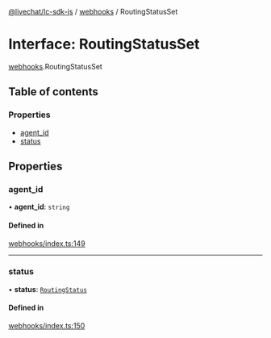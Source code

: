 [@livechat/lc-sdk-js](../README.md) / [webhooks](../modules/webhooks.md) / RoutingStatusSet

# Interface: RoutingStatusSet

[webhooks](../modules/webhooks.md).RoutingStatusSet

## Table of contents

### Properties

- [agent\_id](webhooks.RoutingStatusSet.md#agent_id)
- [status](webhooks.RoutingStatusSet.md#status)

## Properties

### agent\_id

• **agent\_id**: `string`

#### Defined in

[webhooks/index.ts:149](https://github.com/livechat/lc-sdk-js/blob/a3fdde0/src/webhooks/index.ts#L149)

___

### status

• **status**: [`RoutingStatus`](../enums/objects.RoutingStatus.md)

#### Defined in

[webhooks/index.ts:150](https://github.com/livechat/lc-sdk-js/blob/a3fdde0/src/webhooks/index.ts#L150)
